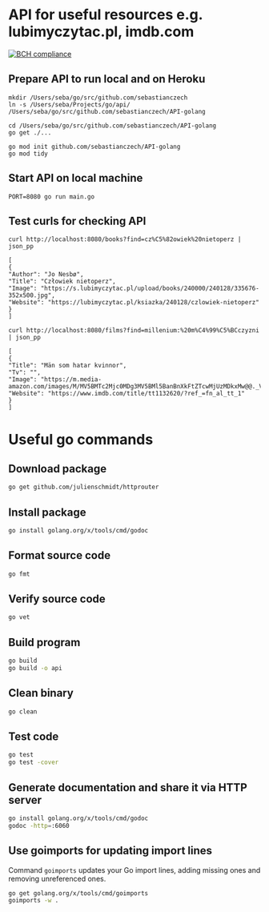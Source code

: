 # API for useful resources e.g. lubimyczytac.pl, imdb.com

[![BCH compliance](https://bettercodehub.com/edge/badge/sebastianczech/API-golang?branch=master)](https://bettercodehub.com/)


## Prepare API to run local and on Heroku

```
mkdir /Users/seba/go/src/github.com/sebastianczech
ln -s /Users/seba/Projects/go/api/ /Users/seba/go/src/github.com/sebastianczech/API-golang

cd /Users/seba/go/src/github.com/sebastianczech/API-golang
go get ./...

go mod init github.com/sebastianczech/API-golang
go mod tidy
```

## Start API on local machine

```
PORT=8080 go run main.go 
```

## Test curls for checking API

```
curl http://localhost:8080/books?find=cz%C5%82owiek%20nietoperz | json_pp

[
{
"Author": "Jo Nesbø",
"Title": "Człowiek nietoperz",
"Image": "https://s.lubimyczytac.pl/upload/books/240000/240128/335676-352x500.jpg",
"Website": "https://lubimyczytac.pl/ksiazka/240128/czlowiek-nietoperz"
}
]

curl http://localhost:8080/films?find=millenium:%20m%C4%99%C5%BCczyzni | json_pp

[
{
"Title": "Män som hatar kvinnor",
"Tv": "",
"Image": "https://m.media-amazon.com/images/M/MV5BMTc2Mjc0MDg3MV5BMl5BanBnXkFtZTcwMjUzMDkxMw@@._V1_UX182_CR0,0,182,268_AL_.jpg",
"Website": "https://www.imdb.com/title/tt1132620/?ref_=fn_al_tt_1"
}
]
```

# Useful go commands

## Download package

```bash
go get github.com/julienschmidt/httprouter
```

## Install package

```bash
go install golang.org/x/tools/cmd/godoc
```

## Format source code

```bash
go fmt
```

## Verify source code

```bash
go vet
```

## Build program

```bash
go build
go build -o api
```

## Clean binary

```bash
go clean
```

## Test code

```bash
go test
go test -cover
```

## Generate documentation and share it via HTTP server

```bash
go install golang.org/x/tools/cmd/godoc
godoc -http=:6060
```

## Use goimports for updating import lines

Command ``goimports`` updates your Go import lines, adding missing ones and removing unreferenced ones.

```bash
go get golang.org/x/tools/cmd/goimports
goimports -w .
```